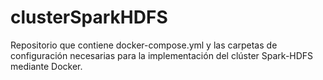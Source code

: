# clusterSparkHDFS
Repositorio que contiene docker-compose.yml y las carpetas de configuración necesarias para la implementación del clúster Spark-HDFS mediante Docker.
